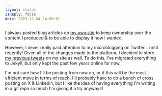 ```yaml
---
layout: status
isReply: false
date: 2023-12-04 14:00:01
---
```


I always posted blog articles on [my own site](https://marcgg.com/blog/) to keep ownership over the content I produced & to be able to display it how I wanted.

However, I never really paid attention to my microblogging on Twitter... until recently! Given all of the changes made to the platform, I decided to store [my previous tweets](https://marcgg.com/status/) on my site as well. To do this, I've migrated everything to Jekyll, but only kept the past few years online for now.

I'm not sure how I'll be posting from now on, or if this will be the most efficient move in terms of reach. I'll probably have to do a bunch of cross posting on X & Linkedin, but I like the idea of having everything I'm writing in a git repo so much I'm giving it a try anyways!
